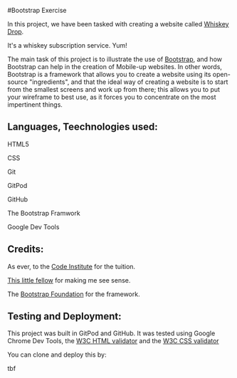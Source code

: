 #Bootstrap Exercise

In this project, we have been tasked with creating a website called [Whiskey Drop](http://to-go=here).

It's a whiskey subscription service. Yum!

The main task of this project is to illustrate the use of [Bootstrap](https://getbootstrap.com/), 
and how Bootstrap can help in the creation of Mobile-up websites.
In other words, Bootstrap is a framework that allows you to create a website using its open-source "ingredients",
and that the ideal way of creating a website is to start from the smallest screens and work up from there;
this allows you to put your wireframe to best use, as it forces you to concentrate on the most impertinent things.

## Languages, Teechnologies used:
HTML5

CSS

Git

GitPod

GitHub

The Bootstrap Framwork

Google Dev Tools

## Credits:
As ever, to the [Code Institute](https://codeinstitute.net) for the tuition.

[This little fellow](https://www.sciencephoto.com/media/1008843/view/colorectal-cancer-cell-sem) for making me see sense.

The [Bootstrap Foundation](https://getbootstrap.com/) for the framework.

## Testing and Deployment:
This project was built in GitPod and GitHub. It was tested using Google Chrome Dev Tools, 
the [W3C HTML validator](https://validator.w3.org/) and the [W3C CSS validator](https://jigsaw.w3.org/css-validator/)

You can clone and deploy this by:

tbf